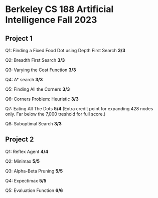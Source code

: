 # Berkeley CS 188 Artificial Intelligence Fall 2023

## Project 1
Q1: Finding a Fixed Food Dot using Depth First Search **3/3**
  
Q2: Breadth First Search **3/3**

Q3: Varying the Cost Function **3/3**

Q4: A* search **3/3**

Q5: Finding All the Corners **3/3**

Q6: Corners Problem: Heuristic **3/3**

Q7: Eating All The Dots **5/4** (Extra credit point for expanding 428 nodes only. Far below the 7,000 treshold for full score.)

Q8: Suboptimal Search **3/3**

## Project 2
Q1: Reflex Agent **4/4**

Q2: Minimax  **5/5**

Q3: Alpha-Beta Pruning  **5/5**

Q4: Expectimax  **5/5**

Q5: Evaluation Function **6/6**
